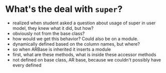 # What's the deal with `super`?

* realized when student asked a question about usage of super in user
  model, they knew what it did, but how?
* obviously not from the base class?
* how would we get this behavior? Could also be on a module.
* dynamically defined based on the column names, but where?
* so when ARBase is inherited it inserts a module
* first, what are these methods, what is inside these accessor methods
* not defined on base class, AR base, because we couldn't possibly have
  every defined
